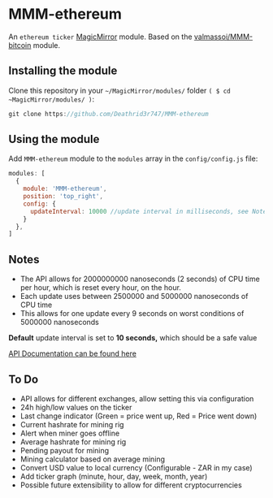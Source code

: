 # MMM-ethereum
An `ethereum ticker` <a href="https://github.com/MichMich/MagicMirror">MagicMirror</a> module.
Based on the <a href="https://github.com/valmassoi/MMM-bitcoin">valmassoi/MMM-bitcoin</a> module.

## Installing the module
Clone this repository in your `~/MagicMirror/modules/` folder `( $ cd ~MagicMirror/modules/ )`:
````javascript
git clone https://github.com/Deathrid3r747/MMM-ethereum
````

## Using the module
Add `MMM-ethereum` module to the `modules` array in the `config/config.js` file:
````javascript
modules: [
  {
    module: 'MMM-ethereum',
    position: 'top_right',
    config: {
      updateInterval: 10000 //update interval in milliseconds, see Notes
    }
  },
]
````

## Notes
* The API allows for 2000000000 nanoseconds (2 seconds) of CPU time per hour, which is reset every hour, on the hour.
* Each update uses between 2500000 and 5000000 nanoseconds of CPU time
* This allows for one update every 9 seconds on worst conditions of 5000000 nanoseconds

**Default** update interval is set to **10 seconds,** which should be a safe value

<a href="https://cryptowat.ch/docs/api#rate-limit">API Documentation can be found here</a>

## To Do
* API allows for different exchanges, allow setting this via configuration
* 24h high/low values on the ticker
* Last change indicator (Green = price went up, Red = Price went down)
* Current hashrate for mining rig
* Alert when miner goes offline
* Average hashrate for mining rig
* Pending payout for mining
* Mining calculator based on average mining
* Convert USD value to local currency (Configurable - ZAR in my case)
* Add ticker graph (minute, hour, day, week, month, year)
* Possible future extensibility to allow for different cryptocurrencies
